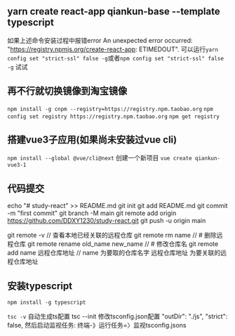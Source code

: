 ## yarn create react-app qiankun-base --template typescript
如果上述命令安装过程中报错error An unexpected error occurred: "https://registry.npmjs.org/create-react-app: ETIMEDOUT".
可以运行`yarn config set "strict-ssl" false -g`或者`npm config set "strict-ssl" false -g` 试试

## 再不行就切换镜像到淘宝镜像
`npm install -g cnpm --registry=https://registry.npm.taobao.org`
`npm config set registry https://registry.npm.taobao.org`
`npm get registry`



## 搭建vue3子应用(如果尚未安装过vue cli)
```npm install --global @vue/cli@next```
创建一个新项目
```vue create qiankun-vue3-1```


## 代码提交
echo "# study-react" >> README.md
git init
git add README.md
git commit -m "first commit"
git branch -M main
git remote add origin https://github.com/DDXY1230/study-react.git
git push -u origin main

git remote -v // 查看本地已经关联的远程仓库
git remote rm name  // # 删除远程仓库
git remote rename old_name new_name  // # 修改仓库名
git remote add name 远程仓库地址 // name 为要取的仓库名字 远程仓库地址 为要关联的远程仓库地址



## 安装typescript
```npm install -g typescript```

```tsc -v```
自动生成ts配置
tsc --init
修改tsconfig.json配置
"outDir": "./js",
"strict": false,
然后启动监视任务: 终端-》运行任务=〉监视tsconfig.jsons



